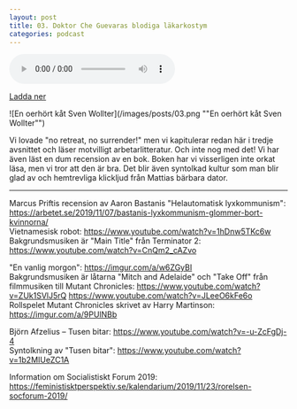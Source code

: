 ```yaml
---
layout: post
title: 03. Doktor Che Guevaras blodiga läkarkostym
categories: podcast
---
```


<audio controls="controls">
  Vi lovade "no retreat, no surrender!" men vi kapitulerar redan här i tredje avsnittet och läser motvilligt arbetarlitteratur. Och inte nog med det! Vi har även läst en dum recension av en bok. Boken har vi visserligen inte orkat läsa, men vi tror att den är bra. Det blir även syntolkad kultur som man blir glad av och hemtrevliga klickljud från Mattias bärbara dator.
  <source type="audio/mp3" src="/b/03%20-%20Bron%20%C3%B6ver%20R%C3%A4ttvik%20-%20Doktor%20Che%20Guevaras%20blodiga%20l%C3%A4karkostym.mp3"></source>
</audio>

[Ladda ner](/b/03%20-%20Bron%20%C3%B6ver%20R%C3%A4ttvik%20-%20Doktor%20Che%20Guevaras%20blodiga%20l%C3%A4karkostym.mp3)

![En oerhört kåt Sven Wollter](/images/posts/03.png ""En oerhört kåt Sven Wollter"")

Vi lovade "no retreat, no surrender!" men vi kapitulerar redan här i tredje avsnittet och läser motvilligt arbetarlitteratur. Och inte nog med det! Vi har även läst en dum recension av en bok. Boken har vi visserligen inte orkat läsa, men vi tror att den är bra. Det blir även syntolkad kultur som man blir glad av och hemtrevliga klickljud från Mattias bärbara dator.

---

Marcus Priftis recension av Aaron Bastanis "Helautomatisk lyxkommunism": <https://arbetet.se/2019/11/07/bastanis-lyxkommunism-glommer-bort-kvinnorna/>  
Vietnamesisk robot: <https://www.youtube.com/watch?v=1hDnw5TKc6w>  
Bakgrundsmusiken är "Main Title" från Terminator 2: <https://www.youtube.com/watch?v=CnQm2_cAZvo>

"En vanlig morgon": <https://imgur.com/a/w6ZGyBI>  
Bakgrundsmusiken är låtarna "Mitch and Adelaide" och "Take Off" från filmmusiken till Mutant Chronicles: <https://www.youtube.com/watch?v=ZUk1SVlJ5rQ> <https://www.youtube.com/watch?v=JLeeO6kFe6o>  
Rollspelet Mutant Chronicles skrivet av Harry Martinson: <https://imgur.com/a/9PUlNBb>

Björn Afzelius – Tusen bitar: <https://www.youtube.com/watch?v=-u-ZcFgDj-4>  
Syntolkning av "Tusen bitar": <https://www.youtube.com/watch?v=1b2MIUeZC1A>

Information om Socialistiskt Forum 2019: <https://feministisktperspektiv.se/kalendarium/2019/11/23/rorelsen-socforum-2019/>
